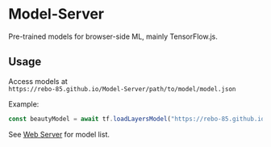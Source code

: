 # Model-Server

Pre-trained models for browser-side ML, mainly TensorFlow.js.

## Usage

Access models at  
`https://rebo-85.github.io/Model-Server/path/to/model/model.json`

Example:

```js
const beautyModel = await tf.loadLayersModel("https://rebo-85.github.io/Model-Server/beauty_predict/model.json");
```

See [Web Server](https://rebo-85.github.io/Model-Server/) for model list.
